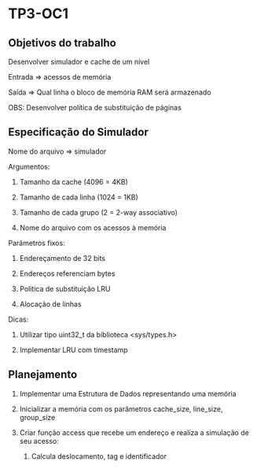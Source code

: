 # TP3-OC1

## Objetivos do trabalho

Desenvolver simulador e cache de um nível

Entrada => acessos de memória

Saída => Qual linha o bloco de memória RAM será armazenado

OBS: Desenvolver política de substituição de páginas

## Especificação do Simulador

Nome do arquivo => simulador

Argumentos:

1. Tamanho da cache (4096 = 4KB)

2. Tamanho de cada linha (1024 = 1KB)

3. Tamanho de cada grupo (2 = 2-way associativo)

4. Nome do arquivo com os acessos à memória

Parâmetros fixos:

1. Endereçamento de 32 bits

2. Endereços referenciam bytes

3. Politica de substituição LRU

4. Alocação de linhas

Dicas:

1. Utilizar tipo uint32_t da biblioteca <sys/types.h>

2. Implementar LRU com timestamp

## Planejamento

1. Implementar uma Estrutura de Dados representando uma memória

2. Inicializar a memória com os parâmetros cache_size, line_size, group_size

3. Criar função access que recebe um endereço e realiza a simulação de seu acesso:

	1. Calcula deslocamento, tag e identificador
